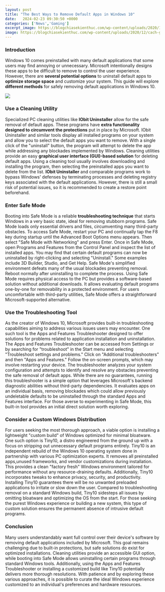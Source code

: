 ```yaml
---
layout: post
title: "The Best Ways to Remove Default Apps in Windows 10"
date:   2024-02-23 09:30:50 +0000
categories: ['News','Gaming']
excerpt_image: https://blogchiasekienthuc.com/wp-content/uploads/2020/12/cach-go-bo-cac-ung-dung-mac-dinh-tren-windows-10-1.png
image: https://blogchiasekienthuc.com/wp-content/uploads/2020/12/cach-go-bo-cac-ung-dung-mac-dinh-tren-windows-10-1.png
---
```


### Introduction 
Windows 10 comes preinstalled with many default applications that some users may find annoying or unnecessary. Microsoft intentionally designs these apps to be difficult to remove to control the user experience. However, there are **several potential options** to uninstall default apps to **optimize storage space** and customize your system. This guide will explore **different methods** for safely removing default applications in Windows 10.

![](https://cdn.wccftech.com/wp-content/uploads/2015/09/dd.png)
### Use a Cleaning Utility 
Specialized PC cleaning utilities like **IObit Uninstaller** allow for the safe removal of default apps. These programs have **extra functionality designed to circumvent the protections** put in place by Microsoft. IObit Uninstaller and similar tools display all installed programs on your system and allow you to select the default apps you want to remove. With a single click of the "uninstall" button, the program will attempt to delete the app while addressing any blockades implemented by Windows. Cleaning utilities provide an easy **graphical user interface (GUI)-based solution** for deleting default apps. 
Using a cleaning tool usually involves downloading and installing the program, then selecting the preinstalled apps you want to delete from the list. **IObit Uninstaller** and comparable programs work to bypass Windows' defenses by terminating processes and deleting registry keys associated with the default applications. However, there is still a small risk of potential issues, so it is recommended to create a restore point beforehand.
### Enter Safe Mode
Booting into Safe Mode is a reliable **troubleshooting technique** that starts Windows in a very basic state, ideal for removing stubborn programs. Safe Mode loads only essential drivers and files, circumventing many third-party obstacles. To access Safe Mode, restart your PC and continually tap the F8 key during startup until the Advanced Boot Options menu appears. Then select "Safe Mode with Networking" and press Enter. 
Once in Safe Mode, open Programs and Features from the Control Panel and inspect the list of installed apps. You may find that certain default programs can now be uninstalled by right-clicking and selecting "Uninstall." Some examples include 3D Builder, Studio, and Get Help. Safe Mode's simplified environment defeats many of the usual blockades preventing removal. Reboot normally after uninstalling to complete the process. 
Using Safe Mode requires physical access to the PC but provides a software-based solution without additional downloads. It allows evaluating default programs one-by-one for removability in a protected environment. For users uncomfortable with third-party utilities, Safe Mode offers a straightforward Microsoft-supported alternative.
### Use the Troubleshooting Tool
As the creator of Windows 10, Microsoft provides built-in troubleshooting capabilities aiming to address various issues users may encounter. One such tool is the Apps and Features Troubleshooter designed to offer solutions for problems related to application installation and uninstallation.
The Apps and Features Troubleshooter can be accessed from Settings or by searching for "troubleshoot" in the Start menu and selecting "Troubleshoot settings and problems." Click on "Additional troubleshooters" and then "Apps and Features." Follow the on-screen prompts, which may involve restarting your device. The troubleshooter analyzes your system configuration and attempts to identify and resolve any obstacles preventing the safe removal of default apps. 
While there are no guarantees, running this troubleshooter is a simple option that leverages Microsoft's backend diagnostic abilities without third-party dependencies. It evaluates apps on an individual basis, removing blockades which could allow previously undeletable defaults to be uninstalled through the standard Apps and Features interface. For those averse to experimenting in Safe Mode, this built-in tool provides an initial direct solution worth exploring.
### Consider a Custom Windows Distribution
For users seeking the most thorough approach, a viable option is installing a lightweight "custom build" of Windows optimized for minimal bloatware. One such option is Tiny10, a distro engineered from the ground up with a focus on stripping out unnecessary default programs entirely.
Tiny10 is an independent rebuild of the Windows 10 operating system done in partnership with various PC optimization experts. It removes all preinstalled apps,unused frameworks, and vendor customizations during installation. This provides a clean "factory fresh" Windows environment tailored for performance without any resource-draining defaults. Additionally, Tiny10 incorporates tweaks to enhance privacy, security, and productivity. 
Installing Tiny10 guarantees there will be no unwanted preloaded applications to irritate or slow down the user. Compared to troubleshooting removal on a standard Windows build, Tiny10 sidesteps all issues by omitting bloatware and optimizing the OS from the start. For those seeking the purest Windows experience or building a new system, this type of custom solution ensures the permanent absence of intrusive default programs.
### Conclusion
Many users understandably want full control over their device's software by removing default applications included by Microsoft. This goal remains challenging due to built-in protections, but safe solutions do exist for optimized installations. Cleaning utilities provide an accessible GUI option, while booting into Safe Mode allows uninstalling certain programs through standard Windows tools. Additionally, using the Apps and Features Troubleshooter or installing a customized build like Tiny10 potentially delivers more thorough resolutions. With patience and by exploring these various approaches, it is possible to curate the ideal Windows experience customized to an individual's preferences and hardware resources.